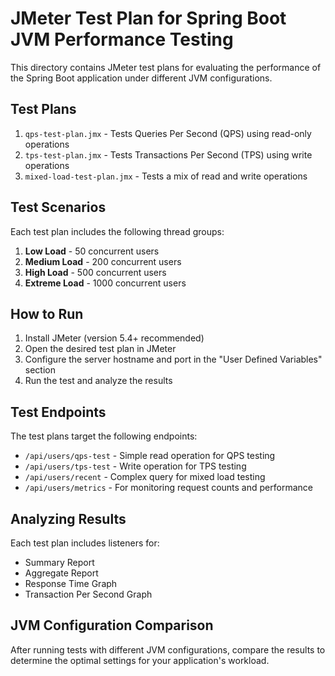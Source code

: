 # JMeter Test Plan for Spring Boot JVM Performance Testing

This directory contains JMeter test plans for evaluating the performance of the Spring Boot application under different JVM configurations.

## Test Plans

1. `qps-test-plan.jmx` - Tests Queries Per Second (QPS) using read-only operations
2. `tps-test-plan.jmx` - Tests Transactions Per Second (TPS) using write operations
3. `mixed-load-test-plan.jmx` - Tests a mix of read and write operations

## Test Scenarios

Each test plan includes the following thread groups:

1. **Low Load** - 50 concurrent users
2. **Medium Load** - 200 concurrent users
3. **High Load** - 500 concurrent users
4. **Extreme Load** - 1000 concurrent users

## How to Run

1. Install JMeter (version 5.4+ recommended)
2. Open the desired test plan in JMeter
3. Configure the server hostname and port in the "User Defined Variables" section
4. Run the test and analyze the results

## Test Endpoints

The test plans target the following endpoints:

- `/api/users/qps-test` - Simple read operation for QPS testing
- `/api/users/tps-test` - Write operation for TPS testing
- `/api/users/recent` - Complex query for mixed load testing
- `/api/users/metrics` - For monitoring request counts and performance

## Analyzing Results

Each test plan includes listeners for:
- Summary Report
- Aggregate Report
- Response Time Graph
- Transaction Per Second Graph

## JVM Configuration Comparison

After running tests with different JVM configurations, compare the results to determine the optimal settings for your application's workload.

